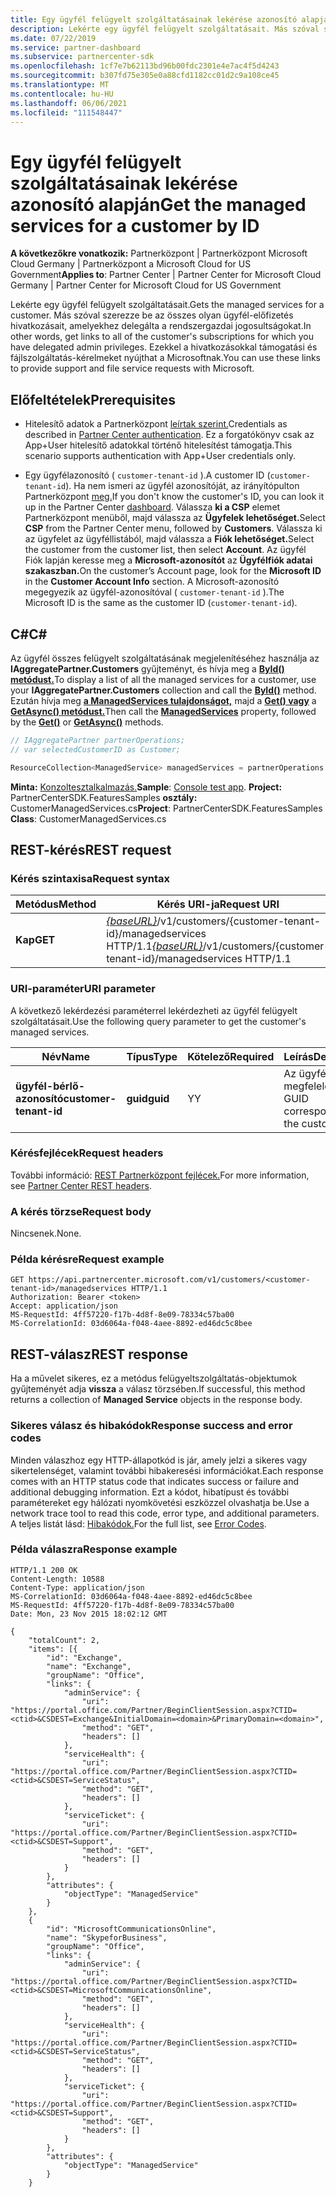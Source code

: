 ```yaml
---
title: Egy ügyfél felügyelt szolgáltatásainak lekérése azonosító alapján
description: Lekérte egy ügyfél felügyelt szolgáltatásait. Más szóval szerezze be az összes olyan ügyfél-előfizetés hivatkozásait, amelyekhez delegálta a rendszergazdai jogosultságokat. Ezekkel a hivatkozásokkal támogatási és fájlszolgáltatás-kérelmeket nyújthat a Microsoftnak.
ms.date: 07/22/2019
ms.service: partner-dashboard
ms.subservice: partnercenter-sdk
ms.openlocfilehash: 1cf7e7b62113bd96b00fdc2301e4e7ac4f5d4243
ms.sourcegitcommit: b307fd75e305e0a88cfd1182cc01d2c9a108ce45
ms.translationtype: MT
ms.contentlocale: hu-HU
ms.lasthandoff: 06/06/2021
ms.locfileid: "111548447"
---
```

# <a name="get-the-managed-services-for-a-customer-by-id"></a><span data-ttu-id="b5d88-105">Egy ügyfél felügyelt szolgáltatásainak lekérése azonosító alapján</span><span class="sxs-lookup"><span data-stu-id="b5d88-105">Get the managed services for a customer by ID</span></span>

<span data-ttu-id="b5d88-106">**A következőkre vonatkozik:** Partnerközpont | Partnerközpont Microsoft Cloud Germany | Partnerközpont a Microsoft Cloud for US Government</span><span class="sxs-lookup"><span data-stu-id="b5d88-106">**Applies to**: Partner Center | Partner Center for Microsoft Cloud Germany | Partner Center for Microsoft Cloud for US Government</span></span>

<span data-ttu-id="b5d88-107">Lekérte egy ügyfél felügyelt szolgáltatásait.</span><span class="sxs-lookup"><span data-stu-id="b5d88-107">Gets the managed services for a customer.</span></span> <span data-ttu-id="b5d88-108">Más szóval szerezze be az összes olyan ügyfél-előfizetés hivatkozásait, amelyekhez delegálta a rendszergazdai jogosultságokat.</span><span class="sxs-lookup"><span data-stu-id="b5d88-108">In other words, get links to all of the customer's subscriptions for which you have delegated admin privileges.</span></span> <span data-ttu-id="b5d88-109">Ezekkel a hivatkozásokkal támogatási és fájlszolgáltatás-kérelmeket nyújthat a Microsoftnak.</span><span class="sxs-lookup"><span data-stu-id="b5d88-109">You can use these links to provide support and file service requests with Microsoft.</span></span>

## <a name="prerequisites"></a><span data-ttu-id="b5d88-110">Előfeltételek</span><span class="sxs-lookup"><span data-stu-id="b5d88-110">Prerequisites</span></span>

- <span data-ttu-id="b5d88-111">Hitelesítő adatok a Partnerközpont [leírtak szerint.](partner-center-authentication.md)</span><span class="sxs-lookup"><span data-stu-id="b5d88-111">Credentials as described in [Partner Center authentication](partner-center-authentication.md).</span></span> <span data-ttu-id="b5d88-112">Ez a forgatókönyv csak az App+User hitelesítő adatokkal történő hitelesítést támogatja.</span><span class="sxs-lookup"><span data-stu-id="b5d88-112">This scenario supports authentication with App+User credentials only.</span></span>

- <span data-ttu-id="b5d88-113">Egy ügyfélazonosító ( `customer-tenant-id` ).</span><span class="sxs-lookup"><span data-stu-id="b5d88-113">A customer ID (`customer-tenant-id`).</span></span> <span data-ttu-id="b5d88-114">Ha nem ismeri az ügyfél azonosítóját, az irányítópulton Partnerközpont [meg.](https://partner.microsoft.com/dashboard)</span><span class="sxs-lookup"><span data-stu-id="b5d88-114">If you don't know the customer's ID, you can look it up in the Partner Center [dashboard](https://partner.microsoft.com/dashboard).</span></span> <span data-ttu-id="b5d88-115">Válassza **ki a CSP** elemet Partnerközpont menüből, majd válassza az **Ügyfelek lehetőséget.**</span><span class="sxs-lookup"><span data-stu-id="b5d88-115">Select **CSP** from the Partner Center menu, followed by **Customers**.</span></span> <span data-ttu-id="b5d88-116">Válassza ki az ügyfelet az ügyféllistából, majd válassza a **Fiók lehetőséget.**</span><span class="sxs-lookup"><span data-stu-id="b5d88-116">Select the customer from the customer list, then select **Account**.</span></span> <span data-ttu-id="b5d88-117">Az ügyfél Fiók lapján keresse meg a **Microsoft-azonosítót** az **Ügyfélfiók adatai szakaszban.**</span><span class="sxs-lookup"><span data-stu-id="b5d88-117">On the customer’s Account page, look for the **Microsoft ID** in the **Customer Account Info** section.</span></span> <span data-ttu-id="b5d88-118">A Microsoft-azonosító megegyezik az ügyfél-azonosítóval ( `customer-tenant-id` ).</span><span class="sxs-lookup"><span data-stu-id="b5d88-118">The Microsoft ID is the same as the customer ID  (`customer-tenant-id`).</span></span>

## <a name="c"></a><span data-ttu-id="b5d88-119">C\#</span><span class="sxs-lookup"><span data-stu-id="b5d88-119">C\#</span></span>

<span data-ttu-id="b5d88-120">Az ügyfél összes felügyelt szolgáltatásának megjelenítéséhez használja az **IAggregatePartner.Customers** gyűjteményt, és hívja meg a [**ById() metódust.**](/dotnet/api/microsoft.store.partnercenter.customers.icustomercollection.byid)</span><span class="sxs-lookup"><span data-stu-id="b5d88-120">To display a list of all the managed services for a customer, use your **IAggregatePartner.Customers** collection and call the [**ById()**](/dotnet/api/microsoft.store.partnercenter.customers.icustomercollection.byid) method.</span></span> <span data-ttu-id="b5d88-121">Ezután hívja meg [**a ManagedServices tulajdonságot,**](/dotnet/api/microsoft.store.partnercenter.customers.icustomer.managedservices) majd a [**Get() vagy**](/dotnet/api/microsoft.store.partnercenter.managedservices.imanagedservicecollection.get) a [**GetAsync() metódust.**](/dotnet/api/microsoft.store.partnercenter.managedservices.imanagedservicecollection.getasync)</span><span class="sxs-lookup"><span data-stu-id="b5d88-121">Then call the [**ManagedServices**](/dotnet/api/microsoft.store.partnercenter.customers.icustomer.managedservices) property, followed by the [**Get()**](/dotnet/api/microsoft.store.partnercenter.managedservices.imanagedservicecollection.get) or [**GetAsync()**](/dotnet/api/microsoft.store.partnercenter.managedservices.imanagedservicecollection.getasync) methods.</span></span>

``` csharp
// IAggregatePartner partnerOperations;
// var selectedCustomerID as Customer;

ResourceCollection<ManagedService> managedServices = partnerOperations.Customers.ById(selectedCustomerId).ManagedServices.Get();
```

<span data-ttu-id="b5d88-122">**Minta:** [Konzoltesztalkalmazás.](console-test-app.md)</span><span class="sxs-lookup"><span data-stu-id="b5d88-122">**Sample**: [Console test app](console-test-app.md).</span></span> <span data-ttu-id="b5d88-123">**Project:** PartnerCenterSDK.FeaturesSamples **osztály:** CustomerManagedServices.cs</span><span class="sxs-lookup"><span data-stu-id="b5d88-123">**Project**: PartnerCenterSDK.FeaturesSamples **Class**: CustomerManagedServices.cs</span></span>

## <a name="rest-request"></a><span data-ttu-id="b5d88-124">REST-kérés</span><span class="sxs-lookup"><span data-stu-id="b5d88-124">REST request</span></span>

### <a name="request-syntax"></a><span data-ttu-id="b5d88-125">Kérés szintaxisa</span><span class="sxs-lookup"><span data-stu-id="b5d88-125">Request syntax</span></span>

| <span data-ttu-id="b5d88-126">Metódus</span><span class="sxs-lookup"><span data-stu-id="b5d88-126">Method</span></span>  | <span data-ttu-id="b5d88-127">Kérés URI-ja</span><span class="sxs-lookup"><span data-stu-id="b5d88-127">Request URI</span></span>                                                                                            |
|---------|--------------------------------------------------------------------------------------------------------|
| <span data-ttu-id="b5d88-128">**Kap**</span><span class="sxs-lookup"><span data-stu-id="b5d88-128">**GET**</span></span> | <span data-ttu-id="b5d88-129">[*{baseURL}*](partner-center-rest-urls.md)/v1/customers/{customer-tenant-id}/managedservices HTTP/1.1</span><span class="sxs-lookup"><span data-stu-id="b5d88-129">[*{baseURL}*](partner-center-rest-urls.md)/v1/customers/{customer-tenant-id}/managedservices HTTP/1.1</span></span> |

### <a name="uri-parameter"></a><span data-ttu-id="b5d88-130">URI-paraméter</span><span class="sxs-lookup"><span data-stu-id="b5d88-130">URI parameter</span></span>

<span data-ttu-id="b5d88-131">A következő lekérdezési paraméterrel lekérdezheti az ügyfél felügyelt szolgáltatásait.</span><span class="sxs-lookup"><span data-stu-id="b5d88-131">Use the following query parameter to get the customer's managed services.</span></span>

| <span data-ttu-id="b5d88-132">Név</span><span class="sxs-lookup"><span data-stu-id="b5d88-132">Name</span></span>                   | <span data-ttu-id="b5d88-133">Típus</span><span class="sxs-lookup"><span data-stu-id="b5d88-133">Type</span></span>     | <span data-ttu-id="b5d88-134">Kötelező</span><span class="sxs-lookup"><span data-stu-id="b5d88-134">Required</span></span> | <span data-ttu-id="b5d88-135">Leírás</span><span class="sxs-lookup"><span data-stu-id="b5d88-135">Description</span></span>                           |
|------------------------|----------|----------|---------------------------------------|
| <span data-ttu-id="b5d88-136">**ügyfél-bérlő-azonosító**</span><span class="sxs-lookup"><span data-stu-id="b5d88-136">**customer-tenant-id**</span></span> | <span data-ttu-id="b5d88-137">**guid**</span><span class="sxs-lookup"><span data-stu-id="b5d88-137">**guid**</span></span> | <span data-ttu-id="b5d88-138">Y</span><span class="sxs-lookup"><span data-stu-id="b5d88-138">Y</span></span>        | <span data-ttu-id="b5d88-139">Az ügyfélnek megfelelő GUID.</span><span class="sxs-lookup"><span data-stu-id="b5d88-139">A GUID corresponding to the customer.</span></span> |

### <a name="request-headers"></a><span data-ttu-id="b5d88-140">Kérésfejlécek</span><span class="sxs-lookup"><span data-stu-id="b5d88-140">Request headers</span></span>

<span data-ttu-id="b5d88-141">További információ: [REST Partnerközpont fejlécek.](headers.md)</span><span class="sxs-lookup"><span data-stu-id="b5d88-141">For more information, see [Partner Center REST headers](headers.md).</span></span>

### <a name="request-body"></a><span data-ttu-id="b5d88-142">A kérés törzse</span><span class="sxs-lookup"><span data-stu-id="b5d88-142">Request body</span></span>

<span data-ttu-id="b5d88-143">Nincsenek.</span><span class="sxs-lookup"><span data-stu-id="b5d88-143">None.</span></span>

### <a name="request-example"></a><span data-ttu-id="b5d88-144">Példa kérésre</span><span class="sxs-lookup"><span data-stu-id="b5d88-144">Request example</span></span>

```http
GET https://api.partnercenter.microsoft.com/v1/customers/<customer-tenant-id>/managedservices HTTP/1.1
Authorization: Bearer <token>
Accept: application/json
MS-RequestId: 4ff57220-f17b-4d8f-8e09-78334c57ba00
MS-CorrelationId: 03d6064a-f048-4aee-8892-ed46dc5c8bee
```

## <a name="rest-response"></a><span data-ttu-id="b5d88-145">REST-válasz</span><span class="sxs-lookup"><span data-stu-id="b5d88-145">REST response</span></span>

<span data-ttu-id="b5d88-146">Ha a művelet sikeres, ez a metódus felügyeltszolgáltatás-objektumok gyűjteményét adja **vissza** a válasz törzsében.</span><span class="sxs-lookup"><span data-stu-id="b5d88-146">If successful, this method returns a collection of **Managed Service** objects in the response body.</span></span>

### <a name="response-success-and-error-codes"></a><span data-ttu-id="b5d88-147">Sikeres válasz és hibakódok</span><span class="sxs-lookup"><span data-stu-id="b5d88-147">Response success and error codes</span></span>

<span data-ttu-id="b5d88-148">Minden válaszhoz egy HTTP-állapotkód is jár, amely jelzi a sikeres vagy sikertelenséget, valamint további hibakeresési információkat.</span><span class="sxs-lookup"><span data-stu-id="b5d88-148">Each response comes with an HTTP status code that indicates success or failure and additional debugging information.</span></span> <span data-ttu-id="b5d88-149">Ezt a kódot, hibatípust és további paramétereket egy hálózati nyomkövetési eszközzel olvashatja be.</span><span class="sxs-lookup"><span data-stu-id="b5d88-149">Use a network trace tool to read this code, error type, and additional parameters.</span></span> <span data-ttu-id="b5d88-150">A teljes listát lásd: [Hibakódok.](error-codes.md)</span><span class="sxs-lookup"><span data-stu-id="b5d88-150">For the full list, see [Error Codes](error-codes.md).</span></span>

### <a name="response-example"></a><span data-ttu-id="b5d88-151">Példa válaszra</span><span class="sxs-lookup"><span data-stu-id="b5d88-151">Response example</span></span>

```http
HTTP/1.1 200 OK
Content-Length: 10588
Content-Type: application/json
MS-CorrelationId: 03d6064a-f048-4aee-8892-ed46dc5c8bee
MS-RequestId: 4ff57220-f17b-4d8f-8e09-78334c57ba00
Date: Mon, 23 Nov 2015 18:02:12 GMT

{
    "totalCount": 2,
    "items": [{
        "id": "Exchange",
        "name": "Exchange",
        "groupName": "Office",
        "links": {
            "adminService": {
                "uri": "https://portal.office.com/Partner/BeginClientSession.aspx?CTID=<ctid>&CSDEST=Exchange&InitialDomain=<domain>&PrimaryDomain=<domain>",
                "method": "GET",
                "headers": []
            },
            "serviceHealth": {
                "uri": "https://portal.office.com/Partner/BeginClientSession.aspx?CTID=<ctid>&CSDEST=ServiceStatus",
                "method": "GET",
                "headers": []
            },
            "serviceTicket": {
                "uri": "https://portal.office.com/Partner/BeginClientSession.aspx?CTID=<ctid>&CSDEST=Support",
                "method": "GET",
                "headers": []
            }
        },
        "attributes": {
            "objectType": "ManagedService"
        }
    },
    {
        "id": "MicrosoftCommunicationsOnline",
        "name": "SkypeforBusiness",
        "groupName": "Office",
        "links": {
            "adminService": {
                "uri": "https://portal.office.com/Partner/BeginClientSession.aspx?CTID=<ctid>&CSDEST=MicrosoftCommunicationsOnline",
                "method": "GET",
                "headers": []
            },
            "serviceHealth": {
                "uri": "https://portal.office.com/Partner/BeginClientSession.aspx?CTID=<ctid>&CSDEST=ServiceStatus",
                "method": "GET",
                "headers": []
            },
            "serviceTicket": {
                "uri": "https://portal.office.com/Partner/BeginClientSession.aspx?CTID=<ctid>&CSDEST=Support",
                "method": "GET",
                "headers": []
            }
        },
        "attributes": {
            "objectType": "ManagedService"
        }
    }
```
